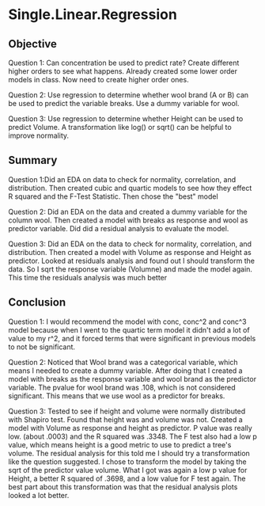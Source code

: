 # Single.Linear.Regression

## Objective
Question 1: Can concentration be used to predict rate? Create different higher orders to see what happens.
Already created some lower order models in class. Now need to create higher order ones. 

Question 2: Use regression to determine whether wool brand (A or B) can be used to predict the variable breaks. 
Use a dummy variable for wool. 

Question 3: Use regression to determine whether Height can be used to predict Volume. 
A transformation like log() or sqrt() can be helpful to improve normality.  

## Summary
Question 1:Did an EDA on data to check for normality, correlation, and distribution. Then created cubic and quartic models to see how they effect R squared and the F-Test Statistic. Then chose the "best" model

Question 2: Did an EDA on the data and created a dummy variable for the column wool. Then created a model with breaks as response and wool as predictor variable. Did did a residual analysis to evaluate the model. 

Question 3: Did an EDA on the data to check for normality, correlation, and distribution. Then created a model with Volume as response and Height as predictor. Looked at residuals analysis and found out I should transform the data. So I sqrt the response variable (Volumne) and made the model again. This time the residuals analysis was much better

## Conclusion
Question 1:
I would recommend the model with conc, conc^2 and conc^3 model because when I went to the quartic term model it didn't add a lot of value to my r^2, and it forced terms that were significant in previous models to not be significant. 

Question 2:
Noticed that Wool brand was a categorical variable, which means I needed to create a dummy variable.  After doing that I created a model with breaks as the response variable and wool brand as the predictor variable. The pvalue for wool brand was .108, which is not considered significant. This means that we use wool as a predictor for breaks. 

Question 3:
Tested to see if height and volume were normally distributed with Shapiro test. Found that height was and volume was not. Created a model with Volume as response and height as predictor. P value was really low. (about .0003) and the R squared was .3348.  The F test also had a low p value, which means height is a good metric to use to predict a tree's volume. The residual analysis for this told me I should try a transformation like the question suggested. I chose to transform the model by taking the sqrt of the predictor value volume. What I got was again a low p value for Height, a better R squared of .3698, and a low value for F test again. The best part about this transformation was that the residual analysis plots looked a lot better. 

